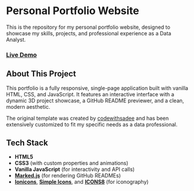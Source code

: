 # Personal Portfolio Website

This is the repository for my personal portfolio website, designed to showcase my skills, projects, and professional experience as a Data Analyst.

### [Live Demo](https://bistp.github.io)

## About This Project

This portfolio is a fully responsive, single-page application built with vanilla HTML, CSS, and JavaScript. It features an interactive interface with a dynamic 3D project showcase, a GitHub README previewer, and a clean, modern aesthetic.

The original template was created by [codewithsadee](https://github.com/codewithsadee/vcard-personal-portfolio) and has been extensively customized to fit my specific needs as a data professional.

## Tech Stack

- **HTML5**
- **CSS3** (with custom properties and animations)
- **Vanilla JavaScript** (for interactivity and API calls)
- **[Marked.js](https://marked.js.org/)** (for rendering GitHub READMEs)
- **[Ionicons](https://ionic.io/ionicons)**, **[Simple Icons](https://simpleicons.org/)**, and **[ICONS8](https://icons8.com/)** (for iconography)
